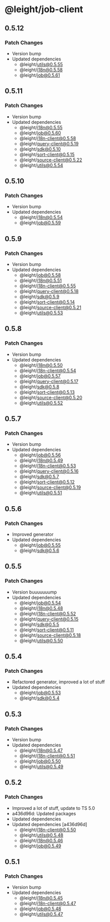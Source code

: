 # @leight/job-client

## 0.5.12

### Patch Changes

- Version bump
- Updated dependencies
    - @leight/utils@0.5.55
    - @leight/i18n@0.5.58
    - @leight/job@0.5.61

## 0.5.11

### Patch Changes

- Version bump
- Updated dependencies
    - @leight/i18n@0.5.55
    - @leight/job@0.5.60
    - @leight/i18n-client@0.5.58
    - @leight/query-client@0.5.19
    - @leight/sdk@0.5.10
    - @leight/sort-client@0.5.15
    - @leight/source-client@0.5.22
    - @leight/utils@0.5.54

## 0.5.10

### Patch Changes

- Version bump
- Updated dependencies
    - @leight/i18n@0.5.54
    - @leight/job@0.5.59

## 0.5.9

### Patch Changes

- Version bump
- Updated dependencies
    - @leight/job@0.5.58
    - @leight/i18n@0.5.51
    - @leight/i18n-client@0.5.55
    - @leight/query-client@0.5.18
    - @leight/sdk@0.5.9
    - @leight/sort-client@0.5.14
    - @leight/source-client@0.5.21
    - @leight/utils@0.5.53

## 0.5.8

### Patch Changes

- Version bump
- Updated dependencies
    - @leight/i18n@0.5.50
    - @leight/i18n-client@0.5.54
    - @leight/job@0.5.57
    - @leight/query-client@0.5.17
    - @leight/sdk@0.5.8
    - @leight/sort-client@0.5.13
    - @leight/source-client@0.5.20
    - @leight/utils@0.5.52

## 0.5.7

### Patch Changes

- Version bump
- Updated dependencies
    - @leight/job@0.5.56
    - @leight/i18n@0.5.49
    - @leight/i18n-client@0.5.53
    - @leight/query-client@0.5.16
    - @leight/sdk@0.5.7
    - @leight/sort-client@0.5.12
    - @leight/source-client@0.5.19
    - @leight/utils@0.5.51

## 0.5.6

### Patch Changes

- Improved generator
- Updated dependencies
    - @leight/job@0.5.55
    - @leight/sdk@0.5.6

## 0.5.5

### Patch Changes

- Version buuuuuuump
- Updated dependencies
    - @leight/job@0.5.54
    - @leight/i18n@0.5.48
    - @leight/i18n-client@0.5.52
    - @leight/query-client@0.5.15
    - @leight/sdk@0.5.5
    - @leight/sort-client@0.5.11
    - @leight/source-client@0.5.18
    - @leight/utils@0.5.50

## 0.5.4

### Patch Changes

- Refactored generator, improved a lot of stuff
- Updated dependencies
    - @leight/job@0.5.53
    - @leight/sdk@0.5.4

## 0.5.3

### Patch Changes

- Version bump
- Updated dependencies
    - @leight/i18n@0.5.47
    - @leight/i18n-client@0.5.51
    - @leight/job@0.5.50
    - @leight/utils@0.5.49

## 0.5.2

### Patch Changes

- Improved a lot of stuff, update to TS 5.0
- a436d96d: Updated packages
- Updated dependencies
- Updated dependencies [a436d96d]
    - @leight/i18n-client@0.5.50
    - @leight/utils@0.5.48
    - @leight/i18n@0.5.46
    - @leight/job@0.5.49

## 0.5.1

### Patch Changes

- Version bump
- Updated dependencies
    - @leight/i18n@0.5.45
    - @leight/i18n-client@0.5.47
    - @leight/job@0.5.48
    - @leight/utils@0.5.47
